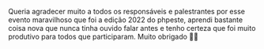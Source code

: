 Queria agradecer muito a todos os responsáveis e palestrantes por esse evento maravilhoso que foi a edição 2022 do phpeste, aprendi bastante coisa nova que nunca tinha ouvido falar antes e tenho certeza que foi muito produtivo para todos que participaram. Muito obrigado 💙🐘